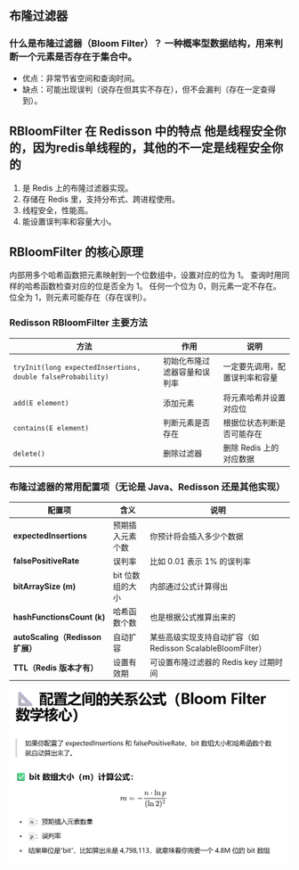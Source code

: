 ## 布隆过滤器 
### 什么是布隆过滤器（Bloom Filter）？ 一种概率型数据结构，用来判断一个元素是否存在于集合中。
- 优点：非常节省空间和查询时间。
- 缺点：可能出现误判（说存在但其实不存在），但不会漏判（存在一定查得到）。
## RBloomFilter 在 Redisson 中的特点 他是线程安全你的，因为redis单线程的，其他的不一定是线程安全你的
1. 是 Redis 上的布隆过滤器实现。
2. 存储在 Redis 里，支持分布式、跨进程使用。
3. 线程安全，性能高。
4. 能设置误判率和容量大小。  
## RBloomFilter 的核心原理
内部用多个哈希函数把元素映射到一个位数组中，设置对应的位为 1。 查询时用同样的哈希函数检查对应的位是否全为 1。
任何一个位为 0，则元素一定不存在。 位全为 1，则元素可能存在（存在误判）。 
### Redisson RBloomFilter 主要方法
| 方法                                                          | 作用             | 说明              |
| ----------------------------------------------------------- | -------------- | --------------- |
| `tryInit(long expectedInsertions, double falseProbability)` | 初始化布隆过滤器容量和误判率 | 一定要先调用，配置误判率和容量 |
| `add(E element)`                                            | 添加元素           | 将元素哈希并设置对应位     |
| `contains(E element)`                                       | 判断元素是否存在       | 根据位状态判断是否可能存在   |
| `delete()`                                                  | 删除过滤器          | 删除 Redis 上的对应数据 |    
### 布隆过滤器的常用配置项（无论是 Java、Redisson 还是其他实现）

| 配置项                          | 含义         | 说明                                           |
| ---------------------------- | ---------- | -------------------------------------------- |
| **expectedInsertions**       | 预期插入元素个数   | 你预计将会插入多少个数据                                 |
| **falsePositiveRate**        | 误判率        | 比如 0.01 表示 1% 的误判率                           |
| **bitArraySize (m)**         | bit 位数组的大小 | 内部通过公式计算得出                                   |
| **hashFunctionsCount (k)**   | 哈希函数个数     | 也是根据公式推算出来的                                  |
| **autoScaling（Redisson 扩展）** | 自动扩容       | 某些高级实现支持自动扩容（如 Redisson ScalableBloomFilter） |
| **TTL（Redis 版本才有）**          | 设置有效期      | 可设置布隆过滤器的 Redis key 过期时间                     |

![img.png](img.png)